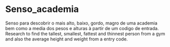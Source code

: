 # Senso_academia
Senso para descobrir o mais alto, baixo, gordo, magro de uma academia bem como a media dos pesos e alturas à partir de um codigo de entrada.
Research to find the tallest, smallest, fattest and thinnest person from a gym and also the average height and weight from a entry code.
